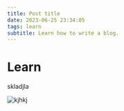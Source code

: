 ```yaml
---
title: Post title
date: 2023-06-25 23:34:05
tags: learn
subtitle: Learn how to write a blog.
---
```

# Learn 

skladjla

![kjhkj]()